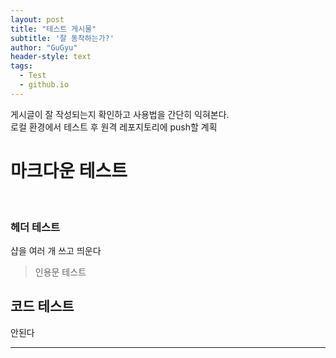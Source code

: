 ```yaml
---
layout: post
title: "테스트 게시물"
subtitle: '잘 동작하는가?'
author: "GuGyu"
header-style: text
tags:
  - Test
  - github.io
---
```


게시글이 잘 작성되는지 확인하고 사용법을 간단히 익혀본다.  
로컬 환경에서 테스트 후 원격 레포지토리에 push할 계획  

# 마크다운 테스트  
</br>

### 헤더 테스트

샵을 여러 개 쓰고 띄운다

> 인용문 테스트
>

## 코드 테스트
안된다

--- 
